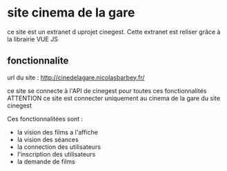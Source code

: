 # site cinema de la gare

ce site est un extranet d uprojet cinegest. Cette extranet est reliser grâce à la librairie VUE JS 

## fonctionnalite

url du site : http://cinedelagare.nicolasbarbey.fr/

ce site se connecte à l'API de cinegest pour toutes ces fonctionnalités
ATTENTION ce site est connecter uniquement au cinema de la gare du site cinegest

Ces fonctionnalitées sont :
- la vision des films a l'affiche
- la vision des séances
- la connection des utilisateurs
- l'inscription des utilisateurs
- la demande de films